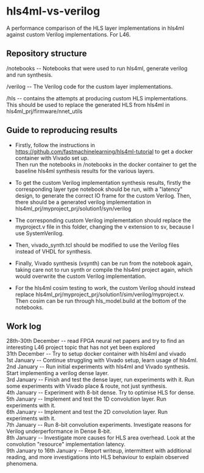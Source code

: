 # hls4ml-vs-verilog
A performance comparison of the HLS layer implementations in hls4ml against custom Verilog implementations.
For L46.

## Repository structure
/notebooks -- Notebooks that were used to run hls4ml, generate verilog and run synthesis. 

/verilog -- The Verilog code for the custom layer implementations. 

/hls -- contains the attempts at producing custom HLS implementations. This should be used to replace the generated HLS from hls4ml in hls4ml_prj/firmware/nnet_utils

## Guide to reproducing results
- Firstly, follow the instructions in https://github.com/fastmachinelearning/hls4ml-tutorial to get a docker container with Vivado set up.  
Then run the notebooks in /notebooks in the docker container to get the baseline hls4ml synthesis results for the various layers.  

- To get the custom Verilog implementation synthesis results, firstly the corresponding layer type notebook should be run, with a "latency" design, to generate the correct IO frame for the custom Verilog.
Then, there should be a generated verilog implementation in hls4ml_prj/myproject_prj/solution1/syn/verilog  
- The corresponding custom Verilog implementation should replace the myproject.v file in this folder, changing the v extension to sv, because I use SystemVerilog.   
- Then, vivado_synth.tcl should be modified to use the Verilog files instead of VHDL for synthesis.  
- Finally, Vivado synthesis (vsynth) can be run from the notebook again, taking care not to run synth or compile the hls4ml project again, which would overwrite the custom Verilog implementation.  

- For the hls4ml cosim testing to work, the custom Verilog should instead replace hls4ml_prj/myproject_prj/solution1/sim/verilog/myproject.v. Then cosim can be run through hls_model.build at the bottom of the notebooks.

## Work log
28th-30th December -- read FPGA neural net papers and try to find an interesting L46 project topic that has not yet been explored  
31th December -- Try to setup docker container with hls4ml and vivado  
1st January -- Continue struggling with Vivado setup, learn usage of hls4ml.  
2nd January -- Run initial experiments with hls4ml and Vivado synthesis. Start implementing a verilog dense layer.  
3rd January -- Finish and test the dense layer, run experiments with it. Run some experiments with Vivado place & route, not just synthesis.  
4th January -- Experiment with 8-bit dense. Try to optimise HLS for dense.  
5th January -- Implement and test the 1D convolution layer. Run experiments with it.  
6th January -- Implement and test the 2D convolution layer. Run experiments with it.  
7th January -- Run 8-bit convolution experiments. Investigate reasons for Verilog underperformance in Dense 8-bit.   
8th January -- Investigate more causes for HLS area overhead. Look at the convolution "resource" implementation latency.  
9th January to 16th January -- Report writeup, intermittent with additional reading, and more investigations into HLS behaviour to explain observed phenomena.  
